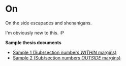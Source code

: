 # On
On the side escapades
and shenanigans.

I'm obviously new to this. :P

**Sample thesis documents**
* [Sample 1 (Sub/section numbers *WITHIN* margins)](https://goo.gl/o7CH9V)
* [Sample 2 (Sub/section numbers *OUTSIDE* margins)](https://goo.gl/SHUZkK)
